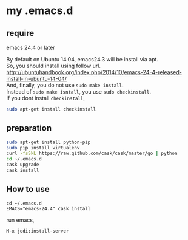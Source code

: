 # my .emacs.d

## require
emacs 24.4 or later

By default on Ubuntu 14.04, emacs24.3 will be install via apt.  
So, you should install using follow url.  
http://ubuntuhandbook.org/index.php/2014/10/emacs-24-4-released-install-in-ubuntu-14-04/  
And, finally, you do not use `sudo make install`.  
Instead of `sudo make isntall`, you use `sudo checkinstall`.  
If you dont install `checkinstall`,  
```bash
sudo apt-get install checkinstall
```

## preparation

```bash
sudo apt-get install python-pip
sudo pip install virtualenv
curl -fsSkL https://raw.github.com/cask/cask/master/go | python
cd ~/.emacs.d
cask upgrade
cask install
```

## How to use
```
cd ~/.emacs.d
EMACS="emacs-24.4" cask install
```
run emacs,
```
M-x jedi:install-server
```